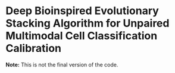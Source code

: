 # Deep Bioinspired Evolutionary Stacking Algorithm for Unpaired Multimodal Cell Classification Calibration

 **Note:** This is not the final version of the code.

